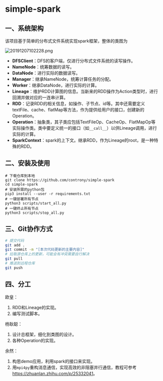 # simple-spark

## 一、系统架构

该项目基于简单的分布式文件系统实现spark框架，整体的类图为

![20191207102228.png](https://raw.githubusercontent.com/controny/PicBed/master/images/20191207102228.png)

- **DFSClient**：DFS的客户端，仅进行分布式文件系统的读写操作。
- **NameNode**：统筹数据的读写。
- **DataNode**：进行实际的数据读写。
- **Manager**：继承NameNode，统筹计算任务的分配。
- **Worker**：继承DataNode，进行实际的计算。
- **Lineage**：维护RDD计算图的信息。当新来的RDD操作为Action类型时，进行回溯并做对应的一连串计算。
- **RDD**：记录RDD的相关信息，如操作、子节点、id等。其中还需要定义textFile、cache、flatMap等方法，作为提供给用户的接口，创建新的Operation。
- **Operation**：抽象类，其子类应包括TextFileOp、CacheOp、FlatMapOp等实际操作类。类中要定义统一的接口（如`__call__`）以供Lineage调用，进行实际的计算。
- **SparkContext**：spark的上下文。继承RDD，作为Lineage的root，是一种特殊的RDD。

## 二、安装及使用
```shell
# 下载仓库到本地
git clone https://github.com/controny/simple-spark
cd simple-spark
# 安装所需的python包
pip3 install --user -r requirements.txt
# 一键部署所有节点
python3 scripts/start_all.py
# 一键终止所有节点
python3 scripts/stop_all.py
```

## 三、Git协作方式

```bash
# 提交代码
git add .
git commit -m "[本次代码更新的主要内容]"
# 拉取源仓库上的更新，可能会有冲突需要自行解决
git pull 
# 推送到远程仓库
git push
```

## 四、分工

欧皇：
1. RDD和Lineage的实现。
1. 编写测试脚本。

杨耿聪：
1. 设计总框架，细化到类图的设计。
1. 各种Operation的实现。

余然：
1. 构思demo应用，利用spark的接口来实现。
1. 用`mpi4py`重构消息通信，实现高效的非阻塞并行通信，教程可参考<https://zhuanlan.zhihu.com/p/25332041>。